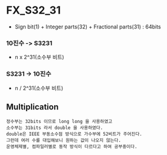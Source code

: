 # FX_S32_31
- Sign bit(1) + Integer parts(32) + Fractional parts(31) : 64bits

### 10진수 -> S3231
* n x 2^31(소수부 비트)
### S3231 -> 10진수
* n / 2^31(소수부 비트)

## Multiplication
```
정수부는 32bits 이므로 long long 을 사용하였고
소수부는 31bits 라서 double 을 사용하였다.
double은 IEEE 부동소수점 방식으로 가수부에 52비트가 주어진다.
그런데 여러 수를 대입해보니 원하는 값이 나오지 않는다.
운영체제별, 컴파일러별로 동작 방식이 다르다고 하여 공부중이다.
